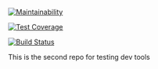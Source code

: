 
[![Maintainability](https://api.codeclimate.com/v1/badges/0960e6f1af712aadfc84/maintainability)](https://codeclimate.com/github/viniciuspantoja/github_teste1/maintainability)

[![Test Coverage](https://api.codeclimate.com/v1/badges/0960e6f1af712aadfc84/test_coverage)](https://codeclimate.com/github/viniciuspantoja/github_teste1/test_coverage)

[![Build Status](https://travis-ci.com/viniciuspantoja/github_teste1.svg?branch=master)](https://travis-ci.com/viniciuspantoja/github_teste1)

This is the second repo for testing dev tools
